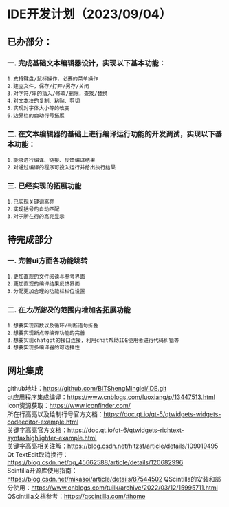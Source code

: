 # IDE开发计划（2023/09/04）
## 已办部分：
### 一. 完成基础文本编辑器设计，实现以下基本功能：  
    1.支持键盘/鼠标操作，必要的菜单操作
    2.建立文件，保存/打开/另存/关闭
    3.对字符/串的插入/修改/删除，查找/替换
    4.对文本块的复制、粘贴、剪切
    5.实现对字体大小等的改变
    6.边界栏的自动行号拓展
### 二. 在文本编辑器的基础上进行编译运行功能的开发调试，实现以下基本功能：
    1.能够进行编译、链接、反馈编译结果
    2.对通过编译的程序可投入运行并给出执行结果
### 三. 已经实现的拓展功能
    1.已实现关键词高亮
    2.实现括号的自动匹配
    3.对于所在行的高亮显示

## 待完成部分
### 一. 完善ui方面各功能跳转
    1.更加直观的文件阅读与参考界面
    2.更加直观的编译结果反馈界面
    3.分配更加合理的功能栏栏位设置
### 二. 在*力所能及*的范围内增加各拓展功能
    1.想要实现函数以及循环/判断语句折叠
    2.想要实现断点等编译功能的完善
    3.想要实现chatgpt的接口连接，利用chat帮助IDE使用者进行代码纠错等
    4.想要实现多编译器的可选择性

## 网址集成
github地址：https://github.com/BITShengMinglei/IDE.git  
qt应用程序集成编译：https://www.cnblogs.com/luoxiang/p/13447513.html  
icon资源获取：https://www.iconfinder.com/  
所在行高亮以及绘制行号官方文档：https://doc.qt.io/qt-5/qtwidgets-widgets-codeeditor-example.html  
关键字高亮官方文档：https://doc.qt.io/qt-6/qtwidgets-richtext-syntaxhighlighter-example.html  
关键字高亮相关注解：https://blog.csdn.net/hitzsf/article/details/109019495  
Qt TextEdit取消换行：https://blog.csdn.net/qq_45662588/article/details/120682996  
Scintilla开源库使用指南：https://blog.csdn.net/mikasoi/article/details/87544502
QScintilla的安装和部分使用：https://www.cnblogs.com/tuilk/archive/2022/03/12/15995711.html  
QScintilla文档参考：https://qscintilla.com/#home  
 



